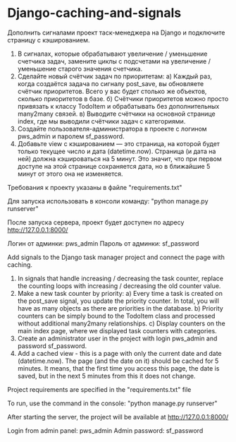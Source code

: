 # Django-caching-and-signals

Дополнить сигналами проект таск-менеджера на Django и подключите страницу с кэшированием.

1. В сигналах, которые обрабатывают увеличение / уменьшение счетчика задач, замените циклы с подсчетами на увеличение / уменьшение старого значения счетчика.
2. Сделайте новый счётчик задач по приоритетам:
    а) Каждый раз, когда создаётся задача по сигналу post_save, вы обновляете счётчик приоритетов. Всего у вас будет столько же объектов, сколько приоритетов в базе.
    б) Счётчики приоритетов можно просто привязать к классу TodoItem и обрабатывать без дополнительных many2many связей.
    в) Выводите счётчики на основной странице index, где мы выводили счётчики задач с категориями.
3. Создайте пользователя-администратора в проекте с логином pws_admin и паролем sf_password.
4. Добавьте view с кэшированием — это страница, на которой будет только текущее число и дата (datetime.now). Страница (и дата на ней) должна кэшироваться на 5 минут. Это значит,
   что при первом доступе на этой странице сохраняется дата, но в ближайшие 5 минут от этого она не изменяется.

Требования к проекту указаны в файле "requirements.txt"

Для запуска использовать в консоли команду: "python manage.py runserver"

После запуска сервера, проект будет доступен по адресу http://127.0.0.1:8000/

Логин от админки:  pws_admin
Пароль от админки: sf_password

Add signals to the Django task manager project and connect the page with caching.

1. In signals that handle increasing / decreasing the task counter, replace the counting loops with increasing / decreasing the old counter value.
2. Make a new task counter by priority:
    a) Every time a task is created on the post_save signal, you update the priority counter. In total, you will have as many objects as there are priorities in the database.
    b) Priority counters can be simply bound to the TodoItem class and processed without additional many2many relationships.
    c) Display counters on the main index page, where we displayed task counters with categories.
3. Create an administrator user in the project with login pws_admin and password sf_password.
4. Add a cached view - this is a page with only the current date and date (datetime.now). The page (and the date on it) should be cached for 5 minutes. It means,
   that the first time you access this page, the date is saved, but in the next 5 minutes from this it does not change.

Project requirements are specified in the "requirements.txt" file

To run, use the command in the console: "python manage.py runserver"

After starting the server, the project will be available at http://127.0.0.1:8000/

Login from admin panel: pws_admin
Admin password: sf_password
